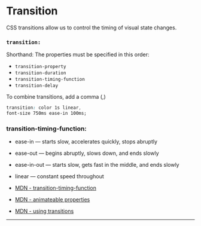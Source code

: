 
# Transition

CSS transitions allow us to control the timing of visual state changes.

###  `transition: `

Shorthand: The properties must be specified in this order:

- `transition-property`
- `transition-duration`
- `transition-timing-function`
- `transition-delay`

To combine transitions, add a comma (,)

```css
transition: color 1s linear,
font-size 750ms ease-in 100ms;
```

### transition-timing-function:

- ease-in — starts slow, accelerates quickly, stops abruptly
- ease-out — begins abruptly, slows down, and ends slowly
- ease-in-out — starts slow, gets fast in the middle, and ends slowly
- linear — constant speed throughout

- [MDN - transition-timing-function](https://developer.mozilla.org/en-US/docs/Web/CSS/transition-timing-function)
- [MDN - animateable properties](https://developer.mozilla.org/en-US/docs/Web/CSS/CSS_animated_properties)
- [MDN - using transitions](https://developer.mozilla.org/en-US/docs/Web/CSS/CSS_Transitions/Using_CSS_transitions∏)

------